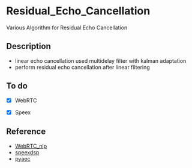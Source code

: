 # Residual_Echo_Cancellation
Various Algorithm for Residual Echo Cancellation

## Description 
- linear echo cancellation used multidelay filter with kalman adaptation
- perform residual echo cancellation after linear filtering

## To do
- [X] WebRTC
- [X] Speex


## Reference
- [WebRTC_nlp](https://github.com/shichaog/WebRTC-audio-processing/blob/master/fullaec.m)
- [speexdsp](https://github.com/xiph/speexdsp)
- [pyaec](https://github.com/ewan-xu/pyaec)

